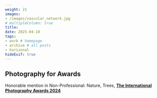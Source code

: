 ```yaml
---
weight: 21
images:
- /images/vascular_network.jpg
# multipleColumn: true
title:
date: 2025-04-10
tags:
- work # homepage
- archive # all posts
- horizonal
hideExif: true
---
```


## Photography for Awards

Honorable mention in Non-Professional: Nature, Trees,   [**The International Photography Awards 2024**][link]


[link]: https://photoawards.com/winner/zoom.php?eid=8-1717147909-24